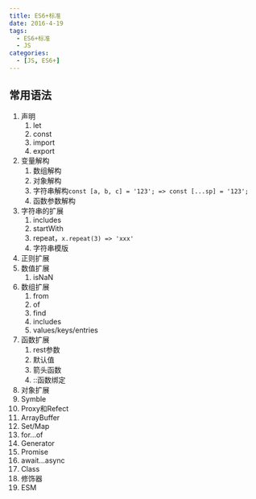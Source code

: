 ```yaml
---
title: ES6+标准
date: 2016-4-19
tags:
  - ES6+标准
  - JS
categories:
  - [JS, ES6+]
---
```


## 常用语法

1. 声明
   1. let
   2. const
   3. import
   4. export
2. 变量解构
   1. 数组解构
   2. 对象解构
   3. 字符串解构`const [a, b, c] = '123'; => const [...sp] = '123';`
   4. 函数参数解构
3. 字符串的扩展
   1. includes
   2. startWith
   3. repeat，`x.repeat(3) => 'xxx'`
   4. 字符串模版
4. 正则扩展
5. 数值扩展
   1. isNaN
6. 数组扩展
   1. from
   2. of
   3. find
   4. includes
   5. values/keys/entries
7. 函数扩展
   1. rest参数
   2. 默认值
   3. 箭头函数
   4. ::函数绑定
8. 对象扩展
9. Symble
10. Proxy和Refect
11. ArrayBuffer
12. Set/Map
13. for...of
14. Generator
15. Promise
16. await...async
17. Class
18. 修饰器
19. ESM

